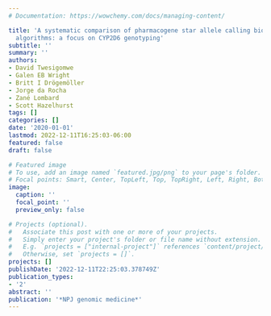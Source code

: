```yaml
---
# Documentation: https://wowchemy.com/docs/managing-content/

title: 'A systematic comparison of pharmacogene star allele calling bioinformatics
  algorithms: a focus on CYP2D6 genotyping'
subtitle: ''
summary: ''
authors:
- David Twesigomwe
- Galen EB Wright
- Britt I Drögemöller
- Jorge da Rocha
- Zané Lombard
- Scott Hazelhurst
tags: []
categories: []
date: '2020-01-01'
lastmod: 2022-12-11T16:25:03-06:00
featured: false
draft: false

# Featured image
# To use, add an image named `featured.jpg/png` to your page's folder.
# Focal points: Smart, Center, TopLeft, Top, TopRight, Left, Right, BottomLeft, Bottom, BottomRight.
image:
  caption: ''
  focal_point: ''
  preview_only: false

# Projects (optional).
#   Associate this post with one or more of your projects.
#   Simply enter your project's folder or file name without extension.
#   E.g. `projects = ["internal-project"]` references `content/project/deep-learning/index.md`.
#   Otherwise, set `projects = []`.
projects: []
publishDate: '2022-12-11T22:25:03.378749Z'
publication_types:
- '2'
abstract: ''
publication: '*NPJ genomic medicine*'
---
```

